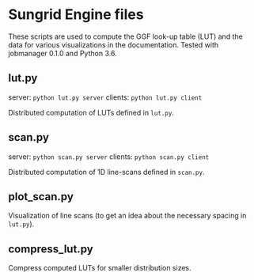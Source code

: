 Sungrid Engine files
====================
These scripts are used to compute the GGF look-up table (LUT) and
the data for various visualizations in the documentation.
Tested with jobmanager 0.1.0 and Python 3.6.


lut.py
------
server: `python lut.py server`
clients: `python lut.py client`

Distributed computation of LUTs defined in `lut.py`.

scan.py
-------
server: `python scan.py server`
clients: `python scan.py client`

Distributed computation of 1D line-scans defined in `scan.py`.

plot_scan.py
------------
Visualization of line scans (to get an idea about the necessary
spacing in `lut.py`).

compress_lut.py
---------------
Compress computed LUTs for smaller distribution sizes.
